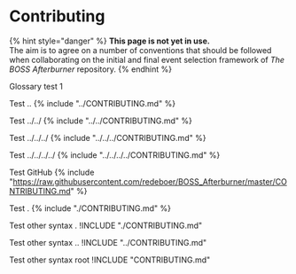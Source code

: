 # Contributing

{% hint style="danger" %}
**This page is not yet in use.**  
The aim is to agree on a number of conventions that should be followed when collaborating on the initial and final event selection framework of _The BOSS Afterburner_ repository.
{% endhint %}

Glossary test 1

Test ..
{% include "../CONTRIBUTING.md" %}

Test ../../
{% include "../../CONTRIBUTING.md" %}

Test ../../../
{% include "../../../CONTRIBUTING.md" %}

Test ../../../../
{% include "../../../../CONTRIBUTING.md" %}

Test GitHub
{% include "https://raw.githubusercontent.com/redeboer/BOSS_Afterburner/master/CONTRIBUTING.md" %}

Test .
{% include "./CONTRIBUTING.md" %}

Test other syntax .
!INCLUDE "./CONTRIBUTING.md"

Test other syntax ..
!INCLUDE "../CONTRIBUTING.md"

Test other syntax root
!INCLUDE "CONTRIBUTING.md"